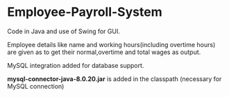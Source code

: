 # Employee-Payroll-System
Code in Java and use of Swing for GUI.

Employee details like name and working hours(including overtime hours) are given as to get their normal,overtime and total wages as output.

MySQL integration added for database support.

**mysql-connector-java-8.0.20.jar** is added in the classpath (necessary for MySQL connection)
